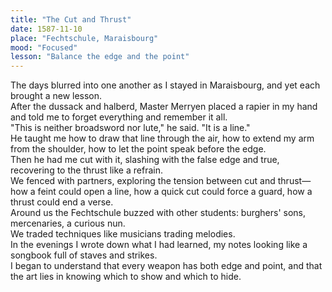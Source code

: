 ```yaml
---
title: "The Cut and Thrust"
date: 1587-11-10
place: "Fechtschule, Maraisbourg"
mood: "Focused"
lesson: "Balance the edge and the point"
---
```


The days blurred into one another as I stayed in Maraisbourg, and yet each brought a new lesson.  \
After the dussack and halberd, Master Merryen placed a rapier in my hand and told me to forget everything and remember it all.  \
"This is neither broadsword nor lute," he said. "It is a line."  \
He taught me how to draw that line through the air, how to extend my arm from the shoulder, how to let the point speak before the edge.  \
Then he had me cut with it, slashing with the false edge and true, recovering to the thrust like a refrain.  \
We fenced with partners, exploring the tension between cut and thrust—how a feint could open a line, how a quick cut could force a guard, how a thrust could end a verse.  \
Around us the Fechtschule buzzed with other students: burghers' sons, mercenaries, a curious nun.  \
We traded techniques like musicians trading melodies.  \
In the evenings I wrote down what I had learned, my notes looking like a songbook full of staves and strikes.  \
I began to understand that every weapon has both edge and point, and that the art lies in knowing which to show and which to hide.
